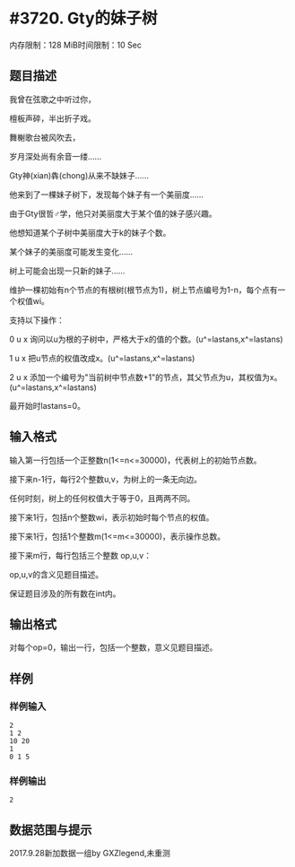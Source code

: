 # #3720. Gty的妹子树

内存限制：128 MiB时间限制：10 Sec

## 题目描述

我曾在弦歌之中听过你，

檀板声碎，半出折子戏。

舞榭歌台被风吹去，

岁月深处尚有余音一缕&hellip;&hellip;


Gty神(xian)犇(chong)从来不缺妹子&hellip;&hellip;

他来到了一棵妹子树下，发现每个妹子有一个美丽度&hellip;&hellip;

由于Gty很哲♂学，他只对美丽度大于某个值的妹子感兴趣。

他想知道某个子树中美丽度大于k的妹子个数。

某个妹子的美丽度可能发生变化&hellip;&hellip;

树上可能会出现一只新的妹子&hellip;&hellip;


维护一棵初始有n个节点的有根树(根节点为1)，树上节点编号为1-n，每个点有一个权值wi。

支持以下操作：

0 u x          询问以u为根的子树中，严格大于x的值的个数。(u^=lastans,x^=lastans)

1 u x          把u节点的权值改成x。(u^=lastans,x^=lastans)

2 u x          添加一个编号为"当前树中节点数+1"的节点，其父节点为u，其权值为x。(u^=lastans,x^=lastans)

最开始时lastans=0。

## 输入格式

输入第一行包括一个正整数n(1<=n<=30000)，代表树上的初始节点数。

接下来n-1行，每行2个整数u,v，为树上的一条无向边。

任何时刻，树上的任何权值大于等于0，且两两不同。

接下来1行，包括n个整数wi，表示初始时每个节点的权值。

接下来1行，包括1个整数m(1<=m<=30000)，表示操作总数。

接下来m行，每行包括三个整数 op,u,v：

op,u,v的含义见题目描述。

保证题目涉及的所有数在int内。

## 输出格式

对每个op=0，输出一行，包括一个整数，意义见题目描述。

## 样例

### 样例输入

    
    2
    1 2
    10 20
    1
    0 1 5
    
    

### 样例输出

    
    2
    
    

## 数据范围与提示

 2017.9.28新加数据一组by GXZlegend,未重测
